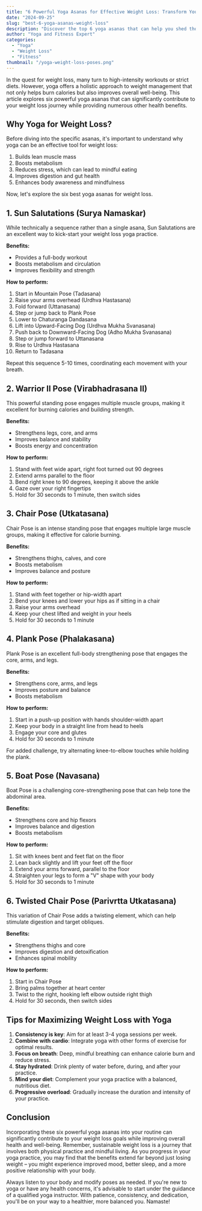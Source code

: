 ```yaml
---
title: "6 Powerful Yoga Asanas for Effective Weight Loss: Transform Your Body and Mind"
date: "2024-09-25"
slug: "best-6-yoga-asanas-weight-loss"
description: "Discover the top 6 yoga asanas that can help you shed those extra pounds while improving your overall health and well-being. Learn proper techniques, benefits, and tips for incorporating these poses into your weight loss journey."
author: "Yoga and Fitness Expert"
categories:
  - "Yoga"
  - "Weight Loss"
  - "Fitness"
thumbnail: "/yoga-weight-loss-poses.png"
---
```


In the quest for weight loss, many turn to high-intensity workouts or strict diets. However, yoga offers a holistic approach to weight management that not only helps burn calories but also improves overall well-being. This article explores six powerful yoga asanas that can significantly contribute to your weight loss journey while providing numerous other health benefits.

## Why Yoga for Weight Loss?

Before diving into the specific asanas, it's important to understand why yoga can be an effective tool for weight loss:

1. Builds lean muscle mass
2. Boosts metabolism
3. Reduces stress, which can lead to mindful eating
4. Improves digestion and gut health
5. Enhances body awareness and mindfulness

Now, let's explore the six best yoga asanas for weight loss.

## 1. Sun Salutations (Surya Namaskar)

While technically a sequence rather than a single asana, Sun Salutations are an excellent way to kick-start your weight loss yoga practice.

**Benefits:**

- Provides a full-body workout
- Boosts metabolism and circulation
- Improves flexibility and strength

**How to perform:**

1. Start in Mountain Pose (Tadasana)
2. Raise your arms overhead (Urdhva Hastasana)
3. Fold forward (Uttanasana)
4. Step or jump back to Plank Pose
5. Lower to Chaturanga Dandasana
6. Lift into Upward-Facing Dog (Urdhva Mukha Svanasana)
7. Push back to Downward-Facing Dog (Adho Mukha Svanasana)
8. Step or jump forward to Uttanasana
9. Rise to Urdhva Hastasana
10. Return to Tadasana

Repeat this sequence 5-10 times, coordinating each movement with your breath.

## 2. Warrior II Pose (Virabhadrasana II)

This powerful standing pose engages multiple muscle groups, making it excellent for burning calories and building strength.

**Benefits:**

- Strengthens legs, core, and arms
- Improves balance and stability
- Boosts energy and concentration

**How to perform:**

1. Stand with feet wide apart, right foot turned out 90 degrees
2. Extend arms parallel to the floor
3. Bend right knee to 90 degrees, keeping it above the ankle
4. Gaze over your right fingertips
5. Hold for 30 seconds to 1 minute, then switch sides

## 3. Chair Pose (Utkatasana)

Chair Pose is an intense standing pose that engages multiple large muscle groups, making it effective for calorie burning.

**Benefits:**

- Strengthens thighs, calves, and core
- Boosts metabolism
- Improves balance and posture

**How to perform:**

1. Stand with feet together or hip-width apart
2. Bend your knees and lower your hips as if sitting in a chair
3. Raise your arms overhead
4. Keep your chest lifted and weight in your heels
5. Hold for 30 seconds to 1 minute

## 4. Plank Pose (Phalakasana)

Plank Pose is an excellent full-body strengthening pose that engages the core, arms, and legs.

**Benefits:**

- Strengthens core, arms, and legs
- Improves posture and balance
- Boosts metabolism

**How to perform:**

1. Start in a push-up position with hands shoulder-width apart
2. Keep your body in a straight line from head to heels
3. Engage your core and glutes
4. Hold for 30 seconds to 1 minute

For added challenge, try alternating knee-to-elbow touches while holding the plank.

## 5. Boat Pose (Navasana)

Boat Pose is a challenging core-strengthening pose that can help tone the abdominal area.

**Benefits:**

- Strengthens core and hip flexors
- Improves balance and digestion
- Boosts metabolism

**How to perform:**

1. Sit with knees bent and feet flat on the floor
2. Lean back slightly and lift your feet off the floor
3. Extend your arms forward, parallel to the floor
4. Straighten your legs to form a "V" shape with your body
5. Hold for 30 seconds to 1 minute

## 6. Twisted Chair Pose (Parivrtta Utkatasana)

This variation of Chair Pose adds a twisting element, which can help stimulate digestion and target obliques.

**Benefits:**

- Strengthens thighs and core
- Improves digestion and detoxification
- Enhances spinal mobility

**How to perform:**

1. Start in Chair Pose
2. Bring palms together at heart center
3. Twist to the right, hooking left elbow outside right thigh
4. Hold for 30 seconds, then switch sides

## Tips for Maximizing Weight Loss with Yoga

1. **Consistency is key**: Aim for at least 3-4 yoga sessions per week.
2. **Combine with cardio**: Integrate yoga with other forms of exercise for optimal results.
3. **Focus on breath**: Deep, mindful breathing can enhance calorie burn and reduce stress.
4. **Stay hydrated**: Drink plenty of water before, during, and after your practice.
5. **Mind your diet**: Complement your yoga practice with a balanced, nutritious diet.
6. **Progressive overload**: Gradually increase the duration and intensity of your practice.

## Conclusion

Incorporating these six powerful yoga asanas into your routine can significantly contribute to your weight loss goals while improving overall health and well-being. Remember, sustainable weight loss is a journey that involves both physical practice and mindful living. As you progress in your yoga practice, you may find that the benefits extend far beyond just losing weight – you might experience improved mood, better sleep, and a more positive relationship with your body.

Always listen to your body and modify poses as needed. If you're new to yoga or have any health concerns, it's advisable to start under the guidance of a qualified yoga instructor. With patience, consistency, and dedication, you'll be on your way to a healthier, more balanced you. Namaste!
